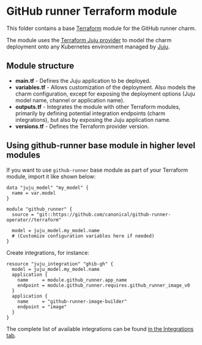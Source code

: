 <!-- vale Canonical.007-Headings-sentence-case = NO -->
# GitHub runner Terraform module
<!-- vale Canonical.007-Headings-sentence-case = YES -->

This folder contains a base [Terraform][Terraform] module for the GitHub runner charm.

The module uses the [Terraform Juju provider][Terraform Juju provider] to model the charm
deployment onto any Kubernetes environment managed by [Juju][Juju].

## Module structure

- **main.tf** - Defines the Juju application to be deployed.
- **variables.tf** - Allows customization of the deployment. Also models the charm configuration, 
  except for exposing the deployment options (Juju model name, channel or application name).
- **outputs.tf** - Integrates the module with other Terraform modules, primarily
  by defining potential integration endpoints (charm integrations), but also by exposing
  the Juju application name.
- **versions.tf** - Defines the Terraform provider version.

## Using github-runner base module in higher level modules

If you want to use `github-runner` base module as part of your Terraform module, import it
like shown below:

```text
data "juju_model" "my_model" {
  name = var.model
}

module "github_runner" {
  source = "git::https://github.com/canonical/github-runner-operator//terraform"

  model = juju_model.my_model.name
  # (Customize configuration variables here if needed)
}
```

Create integrations, for instance:

```text
resource "juju_integration" "ghib-gh" {
  model = juju_model.my_model.name
  application {
    name     = module.github_runner.app_name
    endpoint = module.github_runner.requires.github_runner_image_v0
  }
  application {
    name     = "github-runner-image-builder"
    endpoint = "image"
  }
}
```

The complete list of available integrations can be found [in the Integrations tab][github-runner-integrations].

[Terraform]: https://www.terraform.io/
[Terraform Juju provider]: https://registry.terraform.io/providers/juju/juju/latest
[Juju]: https://juju.is
[github-runner-integrations]: https://charmhub.io/github-runner/integrations
